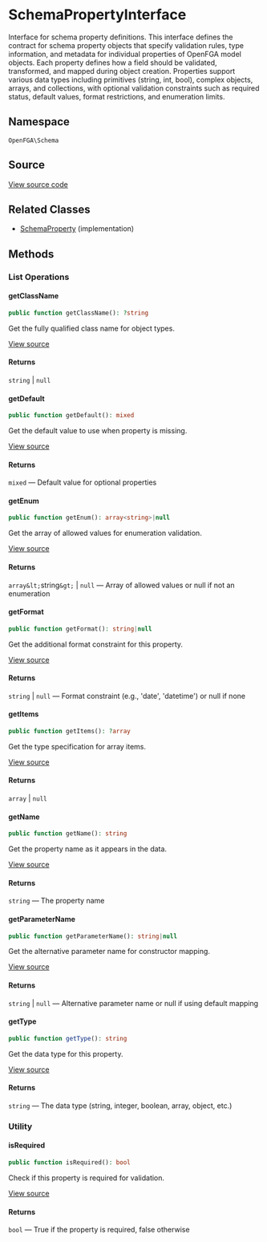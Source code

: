 # SchemaPropertyInterface

Interface for schema property definitions. This interface defines the contract for schema property objects that specify validation rules, type information, and metadata for individual properties of OpenFGA model objects. Each property defines how a field should be validated, transformed, and mapped during object creation. Properties support various data types including primitives (string, int, bool), complex objects, arrays, and collections, with optional validation constraints such as required status, default values, format restrictions, and enumeration limits.

## Namespace

`OpenFGA\Schema`

## Source

[View source code](https://github.com/evansims/openfga-php/blob/main/src/Schema/SchemaPropertyInterface.php)

## Related Classes

* [SchemaProperty](Schema/SchemaProperty.md) (implementation)

## Methods

### List Operations

#### getClassName

```php
public function getClassName(): ?string

```

Get the fully qualified class name for object types.

[View source](https://github.com/evansims/openfga-php/blob/main/src/Schema/SchemaPropertyInterface.php#L29)

#### Returns

`string` &#124; `null`

#### getDefault

```php
public function getDefault(): mixed

```

Get the default value to use when property is missing.

[View source](https://github.com/evansims/openfga-php/blob/main/src/Schema/SchemaPropertyInterface.php#L36)

#### Returns

`mixed` — Default value for optional properties

#### getEnum

```php
public function getEnum(): array<string>|null

```

Get the array of allowed values for enumeration validation.

[View source](https://github.com/evansims/openfga-php/blob/main/src/Schema/SchemaPropertyInterface.php#L43)

#### Returns

`array&lt;`string`&gt;` &#124; `null` — Array of allowed values or null if not an enumeration

#### getFormat

```php
public function getFormat(): string|null

```

Get the additional format constraint for this property.

[View source](https://github.com/evansims/openfga-php/blob/main/src/Schema/SchemaPropertyInterface.php#L50)

#### Returns

`string` &#124; `null` — Format constraint (e.g., &#039;date&#039;, &#039;datetime&#039;) or null if none

#### getItems

```php
public function getItems(): ?array

```

Get the type specification for array items.

[View source](https://github.com/evansims/openfga-php/blob/main/src/Schema/SchemaPropertyInterface.php#L57)

#### Returns

`array` &#124; `null`

#### getName

```php
public function getName(): string

```

Get the property name as it appears in the data.

[View source](https://github.com/evansims/openfga-php/blob/main/src/Schema/SchemaPropertyInterface.php#L64)

#### Returns

`string` — The property name

#### getParameterName

```php
public function getParameterName(): string|null

```

Get the alternative parameter name for constructor mapping.

[View source](https://github.com/evansims/openfga-php/blob/main/src/Schema/SchemaPropertyInterface.php#L71)

#### Returns

`string` &#124; `null` — Alternative parameter name or null if using default mapping

#### getType

```php
public function getType(): string

```

Get the data type for this property.

[View source](https://github.com/evansims/openfga-php/blob/main/src/Schema/SchemaPropertyInterface.php#L78)

#### Returns

`string` — The data type (string, integer, boolean, array, object, etc.)

### Utility

#### isRequired

```php
public function isRequired(): bool

```

Check if this property is required for validation.

[View source](https://github.com/evansims/openfga-php/blob/main/src/Schema/SchemaPropertyInterface.php#L85)

#### Returns

`bool` — True if the property is required, false otherwise
